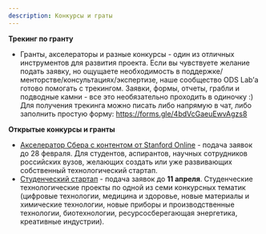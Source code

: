 ```yaml
---
description: Конкурсы и граты
---
```

**Трекинг по гранту**
* Гранты, акселераторы и разные конкурсы - один из отличных инструментов для развития проекта. Если вы чувствуете желание подать заявку, но ощущаете необходимость в поддержке/менторстве/консультациях/экспертизе, наше сообщество ODS Lab’а готово помогать с трекингом. Заявки, формы, отчеты, грабли и подводные камни - все это необязательно проходить в одиночку :)
Для получения трекинга можно писать либо напрямую в чат, либо заполнить простую форму: https://forms.gle/4bdVcGaeuEwvAgzs8


**Открытые конкурсы и гранты**
* [Акселератор Сбера с контентом от Stanford Online](https://sberstudent.sberclass.ru/?utm_source=vk-post&utm_medium=social_promo&utm_campaign=SberStudent&utm_term=february&utm_content=msuthefirst) - подача заявок до 28 февраля. Для студентов, аспирантов, научных сотрудников российских вузов, желающих создать или уже развивающих собственный технологический стартап.
* [Студенческий стартап](https://fasie.ru/studstartup/) - подача заявок до **11 апреля**. Студенческие технологические проекты по одной из семи конкурсных тематик 
(цифровые технологии, медицина и здоровье, новые материалы и химические технологии, новые приборы и производственные технологии, биотехнологии, ресурсосберегающая энергетика, 
креативные индустрии).
